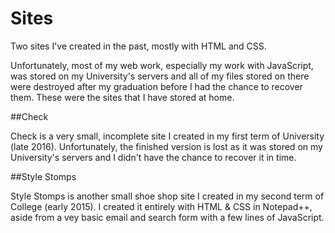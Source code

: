 # Sites
Two sites I've created in the past, mostly with HTML and CSS.

Unfortunately, most of my web work, especially my work with JavaScript, was stored on my University's servers and all of my files stored on there were destroyed after my graduation before I had the chance to recover them. These were the sites that I have stored at home.

##Check

Check is a very small, incomplete site I created in my first term of University (late 2016). Unfortunately, the finished version is lost as it was stored on my University's servers and I didn't have the chance to recover it in time.

##Style Stomps

Style Stomps is another small shoe shop site I created in my second term of College (early 2015). I created it entirely with HTML & CSS in Notepad++, aside from a vey basic email and search form with a few lines of JavaScript.

